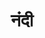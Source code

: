---
title: नंदी

type: aagam

cat: choolik

order:
  cat: choolik
  aagam: 
    position: 1
    depth: 1


---